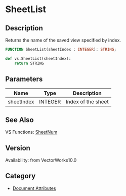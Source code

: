 # SheetList

## Description
Returns the name of the saved view specified by index.

```pascal
FUNCTION SheetList(sheetIndex : INTEGER): STRING;
```

```python
def vs.SheetList(sheetIndex):
    return STRING
```

## Parameters
|Name|Type|Description|
|---|---|---|
|sheetIndex|INTEGER|Index of the sheet|

## See Also
VS Functions:
[SheetNum](SheetNum.md)

## Version
Availability: from VectorWorks10.0

## Category
* [Document Attributes](../Categories/Document%20Attributes.md)
